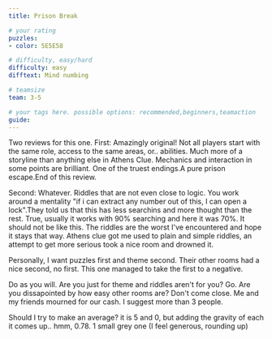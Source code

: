 ```yaml
---
title: Prison Break

# your rating
puzzles:
- color: 5E5E58

# difficulty, easy/hard
difficulty: easy
difftext: Mind numbing

# teamsize
team: 3-5

# your tags here. possible options: recommended,beginners,teamaction
guide:
---
```



Two reviews for this one. First: Amazingly original! Not all players start with the same role, access to the same areas, or.. abilities. Much more of a storyline than anything else in Athens Clue. Mechanics and interaction in some points are brilliant. One of the truest endings.A pure prison escape.End of this review.

Second: Whatever. Riddles that are not even close to logic. You work around a mentality "if i can extract any number out of this, I can open a lock".They told us that this has less searchins and more thought than the rest. True, usually it works with 90% searching and here it was 70%. It should not be like this.
 The riddles are the worst I've encountered and hope it stays that way. Athens clue got me used to plain and simple riddles, an attempt to get more serious took a nice room and drowned it.


Personally, I want puzzles first and theme second. Their other rooms had a nice second, no first. This one managed to take the first to a negative.

Do as you will. Are you just for theme and riddles aren't for you? Go. Are you dissapointed by how easy other rooms are? Don't come close. Me and my friends mourned for our cash.
I suggest more than 3 people.

Should I try to make an average? it is 5 and 0, but adding the gravity of each it comes up.. hmm, 0.78.
1 small grey one (I feel generous, rounding up)
